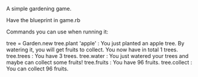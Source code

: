 A simple gardening game.

Have the blueprint in game.rb

Commands you can use when running it:
  
  tree = Garden.new 
  tree.plant 'apple'      :   You just planted an apple tree. By watering it, you will get fruits to collect. 
                              You now have in total 1 trees.
  tree.trees              :   You have 3 trees.
  tree.water              :   You just watered your trees and maybe can collect some fruits!
  tree.fruits             :   You have 96 fruits.
  tree.collect            :   You can collect 96 fruits.
  
